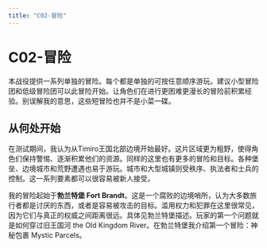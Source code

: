```yaml
---
title: "C02-冒险"
---
```

# C02-冒险

本战役提供一系列单独的冒险。每个都是单独的可按任意顺序游玩。建议小型冒险团和低级冒险团可以此冒险开始。让角色们在进行更困难更漫长的冒险前积累经验。别误解我的意思，这些短冒险也并不是小菜一碟。

## 从何处开始

在测试期间，我认为从Timiro王国北部边境开始最好。这片区域更为粗野，使得角色们保持警惕、逐渐积累他们的资源。同样的这里也有更多的冒险和目标。各种堡垒、边境城市和荒野遭遇也易于游玩。城市和大型城镇则受秩序、执法者和士兵的控制。这一系列要素都可以很容易被新人接受。

我的冒险起始于**勃兰特堡 Fort Brandt**。这是一个腐败的边境哨所，认为大多数旅行者都是讨厌的东西，或者是容易被攻击的目标。滥用权力和犯罪在这里很常见，因为它们与真正的权威之间距离很远。具体见勃兰特堡描述。玩家的第一个问题就是如何穿过旧王国河 the Old Kingdom River。在勃兰特堡我介绍第一个冒险：神秘包裹 Mystic Parcels。
